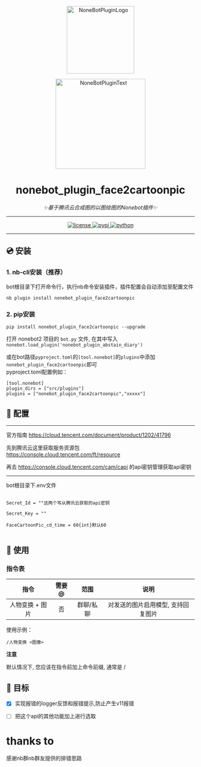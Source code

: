 <div align="center">
  
  <a href="https://v2.nonebot.dev/store"><img src="https://github.com/A-kirami/nonebot-plugin-template/blob/resources/nbp_logo.png" width="180" height="180" alt="NoneBotPluginLogo"></a>
  <br>
  <p><img src="https://github.com/A-kirami/nonebot-plugin-template/blob/resources/NoneBotPlugin.svg" width="240" alt="NoneBotPluginText"></p>


# nonebot_plugin_face2cartoonpic
  
_✨基于腾讯云合成图的以图绘图的Nonebot插件✨_



 
---
  
<a href="./LICENSE">
    <img src="https://img.shields.io/github/license/ANGJustinl/nonebot_plugin_face2cartoonpic" alt="license">
</a>
<a href="https://pypi.python.org/pypi/nonebot_plugin_face2cartoonpic">
    <img src="https://img.shields.io/pypi/v/nonebot_plugin_face2cartoonpic.svg" alt="pypi">
</a>
<a href="https://www.python.org">
    <img src="https://img.shields.io/badge/python-3.9+-blue.svg" alt="python">
</a>

---  
 </div> 
  
## 💿 安装

### 1. nb-cli安装（推荐）
bot根目录下打开命令行，执行nb命令安装插件，插件配置会自动添加至配置文件  
```
nb plugin install nonebot_plugin_face2cartoonpic
```

### 2. pip安装
```
pip install nonebot_plugin_face2cartoonpic --upgrade
```  
打开 nonebot2 项目的 ```bot.py``` 文件, 在其中写入  
```nonebot.load_plugin('nonebot_plugin_abstain_diary')```  
  
或在bot路径```pyproject.toml```的```[tool.nonebot]```的```plugins```中添加```nonebot_plugin_face2cartoonpic```即可  
pyproject.toml配置例如：  
``` 
[tool.nonebot]
plugin_dirs = ["src/plugins"]
plugins = ["nonebot_plugin_face2cartoonpic","xxxxx"]
```
  
## 📖 配置
--- 
  
官方指南 https://cloud.tencent.com/document/product/1202/41796  
  
先到腾讯云这里获取服务资源包 https://console.cloud.tencent.com/ft/resource
  
再去 https://console.cloud.tencent.com/cam/capi 的api密钥管理获取api密钥
  
---
  
bot根目录下.env文件
  
```  
  
Secret_Id = ""这两个写从腾讯云获取的api密钥
  
Secret_Key = ""
  
FaceCartoonPic_cd_time = 60{int}默认60  
  
```  
## 🎉 使用
### 指令表
| 指令 | 需要@ | 范围 | 说明 |
|:-----:|:----:|:----:|:----:|
| 人物变换 + 图片 | 否 | 群聊/私聊 | 对发送的图片启用模型, 支持回复图片 |

使用示例：

    /人物变换 <图像>

**注意**

默认情况下, 您应该在指令前加上命令前缀, 通常是 /

## 🎇 目标

-[x] 实现报错的logger反馈和报错提示,防止产生v11报错

-[ ] 把这个api的其他功能加上进行选取

# thanks to

感谢nb群nb群友提供的排错思路
